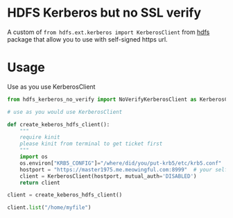 # HDFS Kerberos but no SSL verify 

A custom of `from hdfs.ext.kerberos import KerberosClient` from [hdfs](https://github.com/mtth/hdfs) package that allow you to use with self-signed https url. 

# Usage 

Use as you use KerberosClient

```python
from hdfs_kerberos_no_verify import NoVerifyKerberosClient as KerberosClient 

# use as you would use KerberosClient

def create_keberos_hdfs_client():
    """
    require kinit
    please kinit from terminal to get ticket first
    """
    import os
    os.environ["KRB5_CONFIG"]="/where/did/you/put-krb5/etc/krb5.conf" 
    hostport = "https://master1975.me.meowingful.com:8999"  # your self-signed https 
    client = KerberosClient(hostport, mutual_auth='DISABLED')
    return client

client = create_keberos_hdfs_client()

client.list("/home/myfile")


```